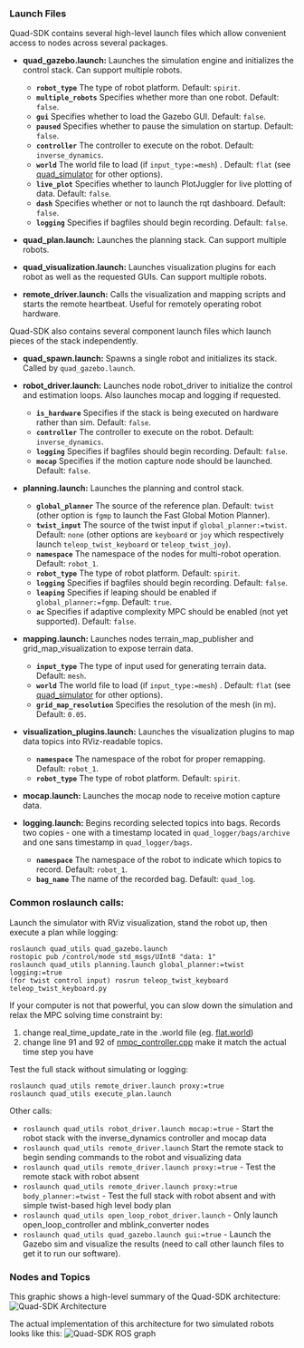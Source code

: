 ### Launch Files

Quad-SDK contains several high-level launch files which allow convenient access to nodes across several packages.

* **quad_gazebo.launch:** Launches the simulation engine and initializes the control stack. Can support multiple robots.

     - **`robot_type`** The type of robot platform. Default: `spirit`.
     - **`multiple_robots`** Specifies whether more than one robot. Default: `false`.
     - **`gui`** Specifies whether to load the Gazebo GUI. Default: `false`.
     - **`paused`** Specifies whether to pause the simulation on startup. Default: `false`.
     - **`controller`** The controller to execute on the robot. Default: `inverse_dynamics`.
     - **`world`** The world file to load (if `input_type:=mesh`) . Default: `flat` (see [quad_simulator](../../tree/main/quad_simulator) for other options).
     - **`live_plot`** Specifies whether to launch PlotJuggler for live plotting of data. Default: `false`.
     - **`dash`** Specifies whether or not to launch the rqt dashboard. Default: `false`.
     - **`logging`** Specifies if bagfiles should begin recording. Default: `false`.

* **quad_plan.launch:** Launches the planning stack. Can support multiple robots.
* **quad_visualization.launch:** Launches visualization plugins for each robot as well as the requested GUIs. Can support multiple robots.
* **remote_driver.launch:** Calls the visualization and mapping scripts and starts the remote heartbeat. Useful for remotely operating robot hardware.

Quad-SDK also contains several component launch files which launch pieces of the stack independently. 

* **quad_spawn.launch:** Spawns a single robot and initializes its stack. Called by `quad_gazebo.launch`.

* **robot_driver.launch:** Launches node robot_driver to initialize the control and estimation loops. Also launches mocap and logging if requested.

     - **`is_hardware`** Specifies if the stack is being executed on hardware rather than sim. Default: `false`.
     - **`controller`** The controller to execute on the robot. Default: `inverse_dynamics`.
     - **`logging`** Specifies if bagfiles should begin recording. Default: `false`.
     - **`mocap`** Specifies if the motion capture node should be launched. Default: `false`.

* **planning.launch:** Launches the planning and control stack.

     - **`global_planner`** The source of the reference plan. Default: `twist` (other option is `fgmp` to launch the Fast Global Motion Planner).
     - **`twist_input`** The source of the twist input if `global_planner:=twist`. Default: `none` (other options are `keyboard` or `joy` which respectively launch `teleop_twist_keyboard` or `teleop_twist_joy`).
     - **`namespace`** The namespace of the nodes for multi-robot operation. Default: `robot_1`.
     - **`robot_type`** The type of robot platform. Default: `spirit`.
     - **`logging`** Specifies if bagfiles should begin recording. Default: `false`.
     - **`leaping`** Specifies if leaping should be enabled if `global_planner:=fgmp`. Default: `true`.
     - **`ac`** Specifies if adaptive complexity MPC should be enabled (not yet supported). Default: `false`.

* **mapping.launch:** Launches nodes terrain_map_publisher and grid_map_visualization to expose terrain data.

     - **`input_type`** The type of input used for generating terrain data. Default: `mesh`.
     - **`world`** The world file to load (if `input_type:=mesh`) . Default: `flat` (see [quad_simulator](../../tree/main/quad_simulator) for other options).
     - **`grid_map_resolution`** Specifies the resolution of the mesh (in m). Default: `0.05`.

* **visualization_plugins.launch:** Launches the visualization plugins to map data topics into RViz-readable topics.

     - **`namespace`** The namespace of the robot for proper remapping. Default: `robot_1`.
     - **`robot_type`** The type of robot platform. Default: `spirit`.

* **mocap.launch:** Launches the mocap node to receive motion capture data.

* **logging.launch:** Begins recording selected topics into bags. Records two copies - one with a timestamp located in `quad_logger/bags/archive` and one sans timestamp in `quad_logger/bags`.

     - **`namespace`** The namespace of the robot to indicate which topics to record. Default: `robot_1`.
     - **`bag_name`** The name of the recorded bag. Default: `quad_log`.

### Common roslaunch calls:
Launch the simulator with RViz visualization, stand the robot up, then execute a plan while logging:
```
roslaunch quad_utils quad_gazebo.launch
rostopic pub /control/mode std_msgs/UInt8 "data: 1"
roslaunch quad_utils planning.launch global_planner:=twist logging:=true
(for twist control input) rosrun teleop_twist_keyboard teleop_twist_keyboard.py
```
If your computer is not that powerful, you can slow down the simulation and relax the MPC solving time constraint by:
1. change real_time_update_rate in the .world file (eg. [flat.world](https://github.com/robomechanics/quad-software/blob/main/quad_simulator/gazebo_scripts/worlds/flat/flat.world)) 
2. change line 91 and 92 of [nmpc_controller.cpp](https://github.com/robomechanics/quad-software/blob/main/nmpc_controller/src/nmpc_controller.cpp) make it match the actual time step you have

Test the full stack without simulating or logging:
```
roslaunch quad_utils remote_driver.launch proxy:=true
roslaunch quad_utils execute_plan.launch
```
Other calls:
- `roslaunch quad_utils robot_driver.launch mocap:=true` - Start the robot stack with the inverse_dynamics controller and mocap data
- `roslaunch quad_utils remote_driver.launch` Start the remote stack to begin sending commands to the robot and visualizing data
- `roslaunch quad_utils remote_driver.launch proxy:=true` - Test the remote stack with robot absent
- `roslaunch quad_utils remote_driver.launch proxy:=true body_planner:=twist` - Test the full stack with robot absent and with simple twist-based high level body plan
- `roslaunch quad_utils open_loop_robot_driver.launch` - Only launch open_loop_controller and mblink_converter nodes
- `roslaunch quad_utils quad_gazebo.launch gui:=true` - Launch the Gazebo sim and visualize the results (need to call other launch files to get it to run our software).

### Nodes and Topics

This graphic shows a high-level summary of the Quad-SDK architecture:
![Quad-SDK Architecture](https://github.com/robomechanics/quad-sdk/blob/melodic_devel_update_documentation/doc/quad-sdk-architecture.png)

The actual implementation of this architecture for two simulated robots looks like this:
![Quad-SDK ROS graph](https://github.com/robomechanics/quad-sdk/blob/melodic_devel_update_documentation/doc/ros_graph.png)